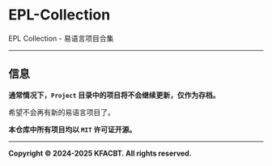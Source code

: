 # EPL-Collection

EPL Collection - 易语言项目合集

---

## 信息

**通常情况下，`Project` 目录中的项目将不会继续更新，仅作为存档。**

希望不会再有新的易语言项目了。

**本仓库中所有项目均以 `MIT` 许可证开源。**

---

**Copyright © 2024-2025 KFACBT. All rights reserved.**
